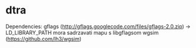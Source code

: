 dtra
====

Dependencies:
  gflags (http://gflags.googlecode.com/files/gflags-2.0.zip)
       -> LD_LIBRARY_PATH mora sadrzavati mapu s libgflagsom
  wgsim (https://github.com/lh3/wgsim)

